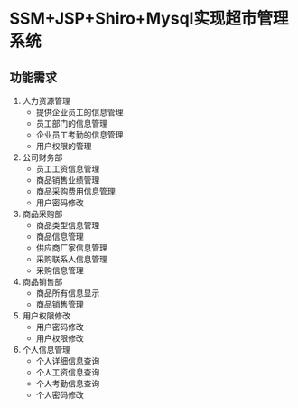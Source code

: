 # SSM+JSP+Shiro+Mysql实现超市管理系统

## 功能需求

1. 人力资源管理
	- 提供企业员工的信息管理
	- 员工部门的信息管理
	- 企业员工考勤的信息管理
	- 用户权限的管理
2. 公司财务部
	- 员工工资信息管理
	- 商品销售业绩管理
	- 商品采购费用信息管理
	- 用户密码修改
3. 商品采购部
	- 商品类型信息管理
	- 商品信息管理
	- 供应商厂家信息管理
	- 采购联系人信息管理
	- 采购信息管理
4. 商品销售部
	- 商品所有信息显示
	- 商品销售管理
5. 用户权限修改
	- 用户密码修改
	- 用户权限修改
6. 个人信息管理
	- 个人详细信息查询
	- 个人工资信息查询
	- 个人考勤信息查询
	- 个人密码修改